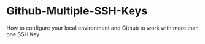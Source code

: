 # Github-Multiple-SSH-Keys
How to configure your local environment and Github to work with more than one SSH Key
